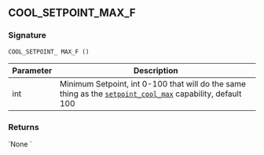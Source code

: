## COOL\_SETPOINT\_MAX\_F


### Signature

`COOL_SETPOINT_ MAX_F ()`


| Parameter | Description |
| --- | --- |
| int | Minimum Setpoint, int 0-100 that will do the same thing as the [`setpoint_cool_max`][1] capability, default 100 |


### Returns

\`None
\`

[1]:	https://snap-one.github.io/docs-driverworks-proxyprotocol/#thermostat-capabilities